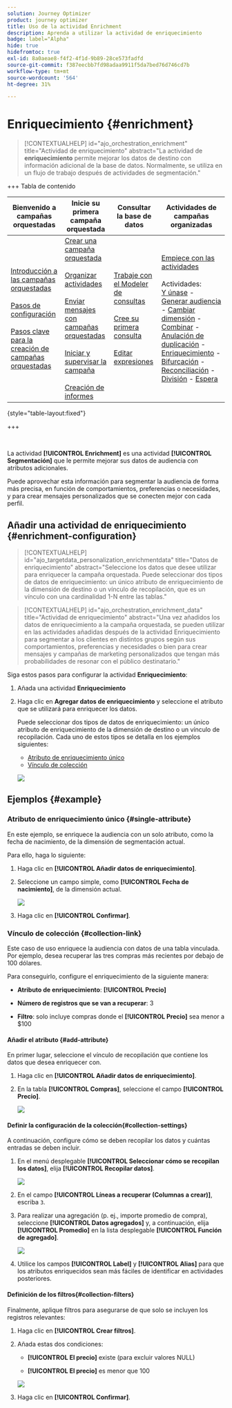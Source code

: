 ```yaml
---
solution: Journey Optimizer
product: journey optimizer
title: Uso de la actividad Enrichment
description: Aprenda a utilizar la actividad de enriquecimiento
badge: label="Alpha"
hide: true
hidefromtoc: true
exl-id: 8a0aeae8-f4f2-4f1d-9b89-28ce573fadfd
source-git-commit: f387eecbb7fd98adaa9911f5da7bed76d746cd7b
workflow-type: tm+mt
source-wordcount: '564'
ht-degree: 31%

---
```


# Enriquecimiento {#enrichment}

>[!CONTEXTUALHELP]
>id="ajo_orchestration_enrichment"
>title="Actividad de enriquecimiento"
>abstract="La actividad de **enriquecimiento** permite mejorar los datos de destino con información adicional de la base de datos. Normalmente, se utiliza en un flujo de trabajo después de actividades de segmentación."

+++ Tabla de contenido

| Bienvenido a campañas orquestadas | Inicie su primera campaña orquestada | Consultar la base de datos | Actividades de campañas organizadas |
|---|---|---|---|
| [Introducción a las campañas orquestadas](../gs-orchestrated-campaigns.md)<br/><br/>[Pasos de configuración](../configuration-steps.md)<br/><br/>[Pasos clave para la creación de campañas orquestadas](../gs-campaign-creation.md) | [Crear una campaña orquestada](../create-orchestrated-campaign.md)<br/><br/>[Organizar actividades](../orchestrate-activities.md)<br/><br/>[Enviar mensajes con campañas orquestadas](../send-messages.md)<br/><br/>[Iniciar y supervisar la campaña](../start-monitor-campaigns.md)<br/><br/>[Creación de informes](../reporting-campaigns.md) | [Trabaje con el Modeler de consultas](../orchestrated-rule-builder.md)<br/><br/>[Cree su primera consulta](../build-query.md)<br/><br/>[Editar expresiones](../edit-expressions.md) | [Empiece con las actividades](about-activities.md)<br/><br/>Actividades:<br/>[Y únase](and-join.md) - [Generar audiencia](build-audience.md) - [Cambiar dimensión](change-dimension.md) - [Combinar](combine.md) - [Anulación de duplicación](deduplication.md) - [Enriquecimiento](enrichment.md) - [Bifurcación](fork.md) - [Reconciliación](reconciliation.md) - [División](split.md) - [Espera](wait.md) |

{style="table-layout:fixed"}

+++

<br/>

La actividad **[!UICONTROL Enrichment]** es una actividad **[!UICONTROL Segmentación]** que le permite mejorar sus datos de audiencia con atributos adicionales.

Puede aprovechar esta información para segmentar la audiencia de forma más precisa, en función de comportamientos, preferencias o necesidades, y para crear mensajes personalizados que se conecten mejor con cada perfil.

## Añadir una actividad de enriquecimiento {#enrichment-configuration}

>[!CONTEXTUALHELP]
>id="ajo_targetdata_personalization_enrichmentdata"
>title="Datos de enriquecimiento"
>abstract="Seleccione los datos que desee utilizar para enriquecer la campaña orquestada. Puede seleccionar dos tipos de datos de enriquecimiento: un único atributo de enriquecimiento de la dimensión de destino o un vínculo de recopilación, que es un vínculo con una cardinalidad 1-N entre las tablas."

>[!CONTEXTUALHELP]
>id="ajo_orchestration_enrichment_data"
>title="Actividad de enriquecimiento"
>abstract="Una vez añadidos los datos de enriquecimiento a la campaña orquestada, se pueden utilizar en las actividades añadidas después de la actividad Enriquecimiento para segmentar a los clientes en distintos grupos según sus comportamientos, preferencias y necesidades o bien para crear mensajes y campañas de marketing personalizados que tengan más probabilidades de resonar con el público destinatario."

Siga estos pasos para configurar la actividad **Enriquecimiento**:

1. Añada una actividad **Enriquecimiento**

1. Haga clic en **Agregar datos de enriquecimiento** y seleccione el atributo que se utilizará para enriquecer los datos.

   Puede seleccionar dos tipos de datos de enriquecimiento: un único atributo de enriquecimiento de la dimensión de destino o un vínculo de recopilación. Cada uno de estos tipos se detalla en los ejemplos siguientes:

   * [Atributo de enriquecimiento único](#single-attribute)
   * [Vínculo de colección](#collection-link)

   ![](../assets/enrichment-1.png)

## Ejemplos {#example}

### Atributo de enriquecimiento único {#single-attribute}

En este ejemplo, se enriquece la audiencia con un solo atributo, como la fecha de nacimiento, de la dimensión de segmentación actual.

Para ello, haga lo siguiente:

1. Haga clic en **[!UICONTROL Añadir datos de enriquecimiento]**.

1. Seleccione un campo simple, como **[!UICONTROL Fecha de nacimiento]**, de la dimensión actual.

   ![](../assets/enrichment-2.png)

1. Haga clic en **[!UICONTROL Confirmar]**.

### Vínculo de colección {#collection-link}

Este caso de uso enriquece la audiencia con datos de una tabla vinculada. Por ejemplo, desea recuperar las tres compras más recientes por debajo de 100 dólares.

Para conseguirlo, configure el enriquecimiento de la siguiente manera:

* **Atributo de enriquecimiento**: **[!UICONTROL Precio]**

* **Número de registros que se van a recuperar**: 3

* **Filtro**: solo incluye compras donde el **[!UICONTROL Precio]** sea menor a $100

#### Añadir el atributo {#add-attribute}

En primer lugar, seleccione el vínculo de recopilación que contiene los datos que desea enriquecer con.

1. Haga clic en **[!UICONTROL Añadir datos de enriquecimiento]**.

1. En la tabla **[!UICONTROL Compras]**, seleccione el campo **[!UICONTROL Precio]**.

   ![](../assets/enrichment-2.png)

#### Definir la configuración de la colección{#collection-settings}

A continuación, configure cómo se deben recopilar los datos y cuántas entradas se deben incluir.

1. En el menú desplegable **[!UICONTROL Seleccionar cómo se recopilan los datos]**, elija **[!UICONTROL Recopilar datos]**.

   ![](../assets/enrichment-4.png)

1. En el campo **[!UICONTROL Líneas a recuperar (Columnas a crear)]**, escriba `3`.

1. Para realizar una agregación (p. ej., importe promedio de compra), seleccione **[!UICONTROL Datos agregados]** y, a continuación, elija **[!UICONTROL Promedio]** en la lista desplegable **[!UICONTROL Función de agregado]**.

   ![](../assets/enrichment-5.png)

1. Utilice los campos **[!UICONTROL Label]** y **[!UICONTROL Alias]** para que los atributos enriquecidos sean más fáciles de identificar en actividades posteriores.

#### Definición de los filtros{#collection-filters}

Finalmente, aplique filtros para asegurarse de que solo se incluyen los registros relevantes:

1. Haga clic en **[!UICONTROL Crear filtros]**.

1. Añada estas dos condiciones:

   * **[!UICONTROL El precio]** existe (para excluir valores NULL)

   * **[!UICONTROL El precio]** es menor que 100

   ![](../assets/enrichment-6.png)

1. Haga clic en **[!UICONTROL Confirmar]**.


<!--
#### Define the sorting{#collection-sorting}

We now need to apply sorting in order to retrieve the three **latest** purchases.

1. Activate the **Enable sorting** option.
1. Click inside the **Attribute** field.
1. Select the **Order date** field.
1. Click **Confirm**. 
1. Select **Descending** from the **Sort** drop-down.

![](../assets/workflow-enrichment7bis.png)


## Data reconciliation {#reconciliation}

>[!CONTEXTUALHELP]
>id="ajo_orchestration_enrichment_reconciliation"
>title="Reconciliation"
>abstract="The **Enrichment** activity can be used to reconcile data from the Journey Optimizer schema with data from another schema, or with data coming from a temporary schema such as data uploaded using a Load file activity. This type of link defines a reconciliation towards a unique record. Journey Optimizer creates a link to a target table by adding a foreign key in it for storing a reference to the unique record."

The **Enrichment** activity can be used to reconcile data from the the Campaign database schema with data from another schema, or with data coming from a temporary schema such as data uploaded using a Load file activity. This type of link defines a reconciliation towards a unique record. Journey Optimizer creates a link to a target table by adding a foreign key in it for storing a reference to the unique record.

For example, you can use this option to reconcile a profile's country, specified in an uploaded file, with one of the countries available in the dedicated table of the Campaign database. 

Follow the steps to configure an **Enrichment** activity with a reconciliation link: 

1. Click the **Add link** button in the **Reconciliation** section.
1. Identify the data you want to create a reconciliation link with.

    * To create a reconciliation link with data from the Campaign database, select **Database schema** and choose the schema where the target is stored. 
    * To create a reconciliation link with data coming from the input transition, select **Temporary schema** and choose the orchestrated campaign transition where the target data is stored. 

1. The **Label** and **Name** fields are automatically populated based on the selected target schema. You can change their values if necessary.

1. In the **Reconciliation criteria** section, specify how you want to reconcile data from the source and destination tables:

    * **Simple join**: Reconcile a specific field from the source table with another field in the destination table. To do this, click the **Add join** button and specify the **Source** and **Destination** fields to use for the reconciliation.

        >[!NOTE]
        >
        >You can use one or more **Simple join** criteria, in which case they must all be verified so that the data can be linked together.

    * **Advanced join**: Use the query modeler to configure the reconciliation criteria. To do this, click the **Create condition** button then define your reconciliation criteria by building your own rule using AND and OR operations.

The example below shows an orchestrated campaign configured to create a link between Journey Optimizer profiles table and a temporary table generated a **Load file** activity. In this example, the **Enrichment** activity reconciliates both tables using the email address as reconciliation criteria.

![](../assets/enrichment-reconciliation.png)

### Enrichment with linked data {#link-example}

The example below shows an orchestrated campaign configured to create a link between two transitions. The first transitions targets profile data using a **Query** activity, while the second transition includes purchase data stored into a file loaded through a Load file activity.

![](../assets/enrichment-uc-link.png)

* The first **Enrichment** activity links the primary set (data from the **Query** activity) with the schema from the **Load file** activity. This allows us to match each profile targeted by the query with the corresponding purchase data.

    ![](../assets/enrichment-uc-link-purchases.png)

* A second **Enrichment** activity is added in order to enrich data from the orchestrated campaign table with the purchase data coming from the **Load file** activity. This allows us to use those data in further activities, for example, to personalize messages sent to the customers with information on their purchase.

    ![](../assets/enrichment-uc-link-data.png)


## Create links between tables {#create-links}

>[!CONTEXTUALHELP]
>id="ajo_orchestration_enrichment_simplejoin"
>title="Link definition"
>abstract="Create a link between the working table data and Adobe Journey Optimizer. For example, if you load data from a file which contains the account number, country and email of recipients, you have to create a link towards the country table in order to update this information in their profiles."

The **[!UICONTROL Link definition]** section allows you to create a link between the working table data and Adobe Journey Optimizer. For example, if you load data from a file which contains the account number, country and email of recipients, you have to create a link towards the country table in order to update this information in their profiles.

There are several types of links available:

* **[!UICONTROL 1 cardinality simple link]**: Each record from the primary set can be associated with one and only one record from the linked data.
* **[!UICONTROL 0 or 1 cardinality simple link]**: Each record from the primary set can be associated with 0 or 1 record from the linked data, but not more than one.
* **[!UICONTROL N cardinality collection link]**: Each record from the primary set can be associated with 0, 1 or more (N) records from the linked data.

To create a link, follow these steps:

1. In the **[!UICONTROL Link definition]** section, click the **[!UICONTROL Add link]** button.

    ![](../assets/workflow-enrichment-link.png)

1. In the **Relation type** drop-down list, choose the type of link you want to create.

1. Identify the target you want to link the primary set to:

    * To link an existing table in the database, choose **[!UICONTROL Database schema]** and select the desired table from the **[!UICONTROL Target schema]** field.
    * To link with data from the input transition, choose **Temporary schema** and select the transition whose data you want to use.

1. Define the reconciliation criteria to match data from the primary set with the linked schema. There are two types of joins available:

    * **Simple join**: Select a specific attribute to match data from the two schemas. Click **Add join** and select the **Source** and **Destination** attributes to use as reconciliation criteria. 
    * **Advanced join**: Create a join using advanced conditions. Click **Add join** and click the **Create condition** button to open the query modeler.

A workflow example using links is available in the [Examples](#link-example) section.

## Add offers {#add-offers}

>[!CONTEXTUALHELP]
>id="ajo_orchestration_enrichment_offer_proposition"
>title="Offer proposition"
>abstract="The Enrichment activity allows you to add offers for each profile."

The **[!UICONTROL Enrichment]** activity allows you to add offers for each profile.

To do so, follow the steps to configure an **[!UICONTROL Enrichment]** activity with an offer: 

1. In the **[!UICONTROL Enrichment]** activity, at the **[!UICONTROL Offer proposition]** section, click on the **[!UICONTROL Add offer]** button

    ![](../assets/enrichment-addoffer.png)

1. You have two choices for the offer selection :

    * **[!UICONTROL Search for the best offer in category]** : check this option and specify the offer engine call parameters (offer space, category or theme(s), contact date, number of offers to keep). The engine will calculate the best offer(s) to add according to these parameters. We recommend completing either the Category or the Theme field, rather than both at the same time.

        ![](../assets/enrichment-bestoffer.png)

    * **[!UICONTROL A predefined offer]** : check this option and specify an offer space, a specific offer, and a contact date to directly configure the offer that you would like to add, without calling the offer engine.

        ![](../assets/enrichment-predefinedoffer.png)

1. After selecting your offer, click on **[!UICONTROL Confirm]** button.

You can now use the offer in the delivery activity.



### Using the offers from Enrichment activity

Within an orchestrated campaign, if you want to use the offers you get from an enrichment activity in your delivery, follow the steps below:

1. Open the delivery activity and go in the content edition. Click on **[!UICONTROL Offers settings]** button and select in the drop-down list the **[!UICONTROL Offers space]** corresponding to your offer. 
If you want to to view only offers from the enrichment activity, set the number of **[!UICONTROL Propositions]** to 0, and save the modifications.

    ![](../assets/offers-settings.png) 

1. In the email designer, when adding a personalization with offers, click on the **[!UICONTROL Propositions]** icon, it will display the offer(s) you get from the **[!UICONTROL Enrichment]** activity. Open the offer you want to choose by clicking on it.

    ![](../assets/offers-propositions.png) 

    Go in **[!UICONTROL Rendering functions]** and choose **[!UICONTROL HTML rendering]** or **[!UICONTROL Text rendering]** according to your needs.

    ![](../assets/offers-rendering.png) 

>[!NOTE]
>
>If you choose to have more than one offer in the **[!UICONTROL Enrichment]** activity at the **[!UICONTROL Number of offers to keep]** option, all the offers are displayed when clicking on the **[!UICONTROL Propositions]** icon.

-->